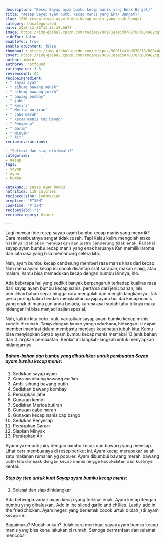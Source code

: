 ```yaml
---
description: "Resep Sayap ayam bumbu kecap manis yang Enak Banget}"
title: "Resep Sayap ayam bumbu kecap manis yang Enak Banget}"
slug: 1566-resep-sayap-ayam-bumbu-kecap-manis-yang-enak-banget
category: Uncategorized
date: 2022-12-20T15:12:29.967Z
image: https://img-global.cpcdn.com/recipes/90971ea1bd070878/680x482cq70/sayap-ayam-bumbu-kecap-manis-foto-resep-utama.jpg
hideToc: false
enableToc: true
enableTocContent: false
thumbnail: https://img-global.cpcdn.com/recipes/90971ea1bd070878/680x482cq70/sayap-ayam-bumbu-kecap-manis-foto-resep-utama.jpg
cover: https://img-global.cpcdn.com/recipes/90971ea1bd070878/680x482cq70/sayap-ayam-bumbu-kecap-manis-foto-resep-utama.jpg
author: Admin
authorAv: notfound
ratingvalue: 3.8
reviewcount: 24
recipeingredient:
- " sayap ayam"
- " sihung bawang meRah"
- " sihung bawang putih"
- " bawang bombay"
- " jahe"
- " kemiri"
- " Merica butiran"
- " cabe merah"
- " kecap manis cap bango"
- " Penyedap"
- " Garam"
- " Minyak"
- " Air"
recipeinstructions:

- "Selesai dan siap dinikmati!"
categories:
- Resep
tags:
- sayap
- ayam
- bumbu

katakunci: sayap ayam bumbu 
nutrition: 119 calories
recipecuisine: Indonesian
preptime: "PT38M"
cooktime: "PT32M"
recipeyield: "1"
recipecategory: Dinner

---
```



Lagi mencari ide resep sayap ayam bumbu kecap manis yang menarik? Cara membuatnya sangat tidak susah. Tapi Kalau keliru mengolah maka hasilnya tidak akan memuaskan dan justru cenderung tidak enak. Padahal sayap ayam bumbu kecap manis yang enak harusnya Kan memiliki aroma dan cita rasa yang bisa memancing selera kita.


Nah, ayam bumbu kecap cenderung memberi rasa manis khas dari kecap. Nah menu ayam kecap ini cocok disantap saat sarapan, makan siang, atau malam. Kamu bisa memadukan kecap dengan bumbu lainnya, lho.

Ada beberapa hal yang sedikit banyak berpengaruh terhadap kualitas rasa dari sayap ayam bumbu kecap manis, pertama dari jenis bahan, lalu pemilihan bahan segar hingga cara mengolah dan menghidangkannya. Tak perlu pusing kalau hendak menyiapkan sayap ayam bumbu kecap manis yang enak di mana pun anda berada, karena asal sudah tahu triknya maka hidangan ini bisa menjadi sajian spesial.


Nah, kali ini kita coba, yuk, variasikan sayap ayam bumbu kecap manis sendiri di rumah. Tetap dengan bahan yang sederhana, hidangan ini dapat memberi manfaat dalam membantu menjaga kesehatan tubuh kita. Kamu bisa menyiapkan Sayap ayam bumbu kecap manis memakai 13 jenis bahan dan 0 langkah pembuatan. Berikut ini langkah-langkah untuk menyiapkan hidangannya.

<!--inarticleads1-->

##### Bahan-bahan dan bumbu yang dibutuhkan untuk pembuatan Sayap ayam bumbu kecap manis:

1. Sediakan  sayap ayam
1. Gunakan  sihung bawang meRah
1. Ambil  sihung bawang putih
1. Sediakan  bawang bombay
1. Persiapkan  jahe
1. Gunakan  kemiri
1. Sediakan  Merica butiran
1. Gunakan  cabe merah
1. Gunakan  kecap manis cap bango
1. Sediakan  Penyedap
1. Persiapkan  Garam
1. Siapkan  Minyak
1. Persiapkan  Air


Ayamnya empuk juicy dengan bumbu kecap dan bawang yang meresap. Lihat cara membuatnya di resep berikut ini. Ayam kecap merupakan salah satu makanan rumahan yg populer. Ayam dibumbui bawang merah, bawang putih lalu dimasak dengan kecap manis hingga kecokelatan dan kuahnya kental. 

<!--inarticleads2-->

##### Step by step untuk buat Sayap ayam bumbu kecap manis:


1. Selesai dan siap dihidangkan!

Ada beberapa variasi ayam kecap yang terlenal enak. Ayam kecap dengan bumbu yang dihaluskan. Add in the sliced garlic and chillies. Lastly, add in the fried chicken. Ayam negeri yang berlemak cocok untuk diolah jadi ayam kecap ini. 

Bagaimana? Mudah bukan? Itulah cara membuat sayap ayam bumbu kecap manis yang bisa kamu lakukan di rumah. Semoga bermanfaat dan selamat mencoba!
